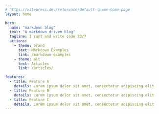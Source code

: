 ```yaml
---
# https://vitepress.dev/reference/default-theme-home-page
layout: home

hero:
  name: "markdown blog"
  text: "A markdown driven blog"
  tagline: I rant and write code 23/7
  actions:
    - theme: brand
      text: Markdown Examples
      link: /markdown-examples
    - theme: alt
      text: Articles
      link: /articles/

features:
  - title: Feature A
    details: Lorem ipsum dolor sit amet, consectetur adipiscing elit
  - title: Feature B
    details: Lorem ipsum dolor sit amet, consectetur adipiscing elit
  - title: Feature C
    details: Lorem ipsum dolor sit amet, consectetur adipiscing elit
---
```


